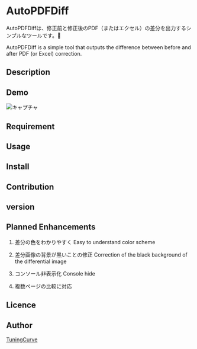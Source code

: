 AutoPDFDiff
====


AutoPDFDiffは、修正前と修正後のPDF（またはエクセル）の差分を出力するシンプルなツールです。📑

AutoPDFDiff is a simple tool that outputs the difference between before and after PDF (or Excel) correction.

## Description

## Demo
![キャプチャ](https://user-images.githubusercontent.com/74825094/100531124-c4bc4a00-323d-11eb-815b-e9d82e7c7374.PNG)

## Requirement

## Usage

## Install


## Contribution

## version


## Planned Enhancements
1. 差分の色をわかりやすく
Easy to understand color scheme

2. 差分画像の背景が黒いことの修正
Correction of the black background of the differential image

3. コンソール非表示化
Console hide

4. 複数ページの比較に対応

## Licence

## Author
[TuningCurve](https://github.com/TuningCurve)
